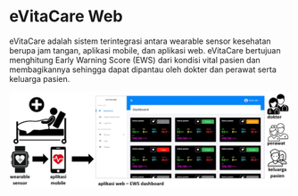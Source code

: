 # eVitaCare Web
<p>
eVitaCare adalah sistem terintegrasi antara wearable sensor kesehatan berupa jam tangan, aplikasi mobile, dan aplikasi web. eVitaCare bertujuan menghitung Early Warning Score (EWS) dari kondisi vital pasien dan membagikannya sehingga dapat dipantau oleh dokter dan perawat serta keluarga pasien.
</p>
<img src="https://github.com/rezafaisal/eVitaCareMobile/blob/main/images/evitacare-01.JPG" width="800">

